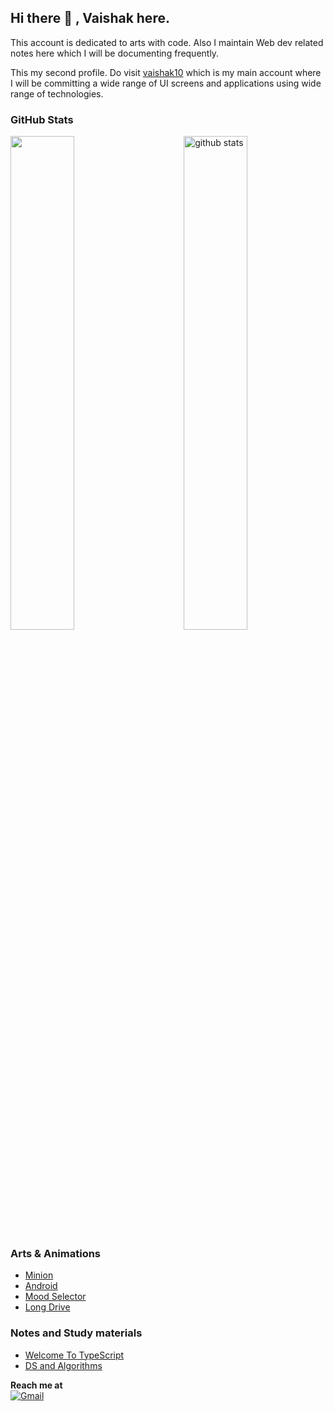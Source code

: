 ## Hi there 👋 , Vaishak here.

This account is dedicated to arts with code. Also I maintain Web dev related notes here which I will be documenting frequently.

This my second profile. Do visit [vaishak10](https://github.com/vaishak10) which is my main account where I will be committing a wide range of UI screens and applications using wide range of technologies. 

### GitHub Stats
<img src="https://github-readme-stats.vercel.app/api?username=VaishakKS&show_icons=true&theme=gotham" alt="github stats" width="45%" align="right"/>
<img src="https://github-readme-streak-stats.herokuapp.com/?user=VaishakKS&theme=dark" width="45%" />

### Arts & Animations

- [Minion](https://github.com/VaishakKS/Art-Works/tree/main/Art-works/Minion)
- [Android](https://github.com/VaishakKS/Art-Works/tree/main/Art-works/Android-Dab)
- [Mood Selector](https://github.com/VaishakKS/Art-Works/tree/main/Art-works/Mood-Selector)
- [Long Drive](https://github.com/VaishakKS/Art-Works/tree/main/Art-works/Long-Drive)

### Notes and Study materials
 - [Welcome To TypeScript](https://github.com/VaishakKS/TypeScript-Notes)
 - [DS and Algorithms](https://github.com/VaishakKS/DS-Algorithms-withJavascript)

**Reach me at**<br>
<a href="mailto:vaishakmnglr@gmail.com">![Gmail](https://img.shields.io/badge/Gmail-D14836?style=for-the-badge&logo=gmail&logoColor=white)
